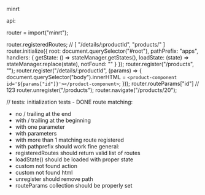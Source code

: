 minrt

api:

router = import("minrt");

router.registeredRoutes; // [ "/details/:productId", "products/" ]
router.initialize({
    root: document.querySelector("#root"),
    pathPrefix: "apps",
    handlers: {
        getState: () => stateManager.getStates(),
        loadState: (state) => stateManager.replace(state),
        notFound: "<not-found></not-found>"
    }
});
router.register("/products", "<app-component id='123'></app-component>");
router.register("/details/:productId", (params) => {
    document.querySelector("body").innerHTML = `<product-component id='${params["id"]}'></product-component>`;
}));
router.routeParams["id"] // 123
router.unregister("/products");
router.navigate("/products/20");

// tests:
 initialization tests - DONE
 route matching:
  - no / trailing at the end
  - with / trailing at the beginning
  - with one parameter
  - with parameters
  - with more than 1 matching route registered
  - with pathprefix should work fine
 general:
  - registeredRoutes should return valid list of routes
  - loadState() should be loaded with proper state
  - custom not found action
  - custom not found html
  - unregister should remove path
  - routeParams collection should be properly set
 

